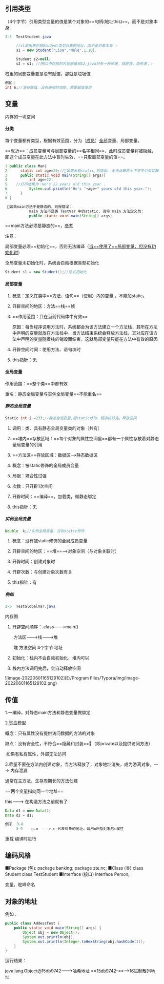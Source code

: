 ## 引用类型

（4个字节）引用类型变量的值是某个对象的==句柄(地址this)==，而不是对象本身·

```java
3-5  TestStudent.java

     //sl是用来存放Student类型对象的地址，而不是对象本身 ✨ 
     s1 = new Student("Lisa","Male",1,18);
       
     Student s2=null;
     s2 = s1; //把S1中存放的内容赋值给S2;java只有一种传递，就是我，值传递；✨  

```

栈里的局部变量要是没有赋值，那就是垃圾值

~~~java
例如：
int n;//没有赋值，没有使用的功能，需要赋值使用
~~~

## 变量

内存的一块空间

#### 分类

每个变量都有类型，根据有效范围，分为（<u>成员</u>）<u>全局</u>变量、局部变量。

==就近==：成员变量可与局部变量的==名字相同==，此时成员变量将被隐藏，即这个成员变量在此方法中暂时失效，==只取局部变量的值==。

~~~java
1 public class Man{
2      static int age=20;//👀如果没有static,则错误: 无法从静态上下文中引用非静态 变量 age
3      public static void main(String[] args){
4          int age=22;
5    //打印结果为：He's 22 years old this year .
6          System.out.println("He's "+age+" years old this year.");
7      }
8 } 
~~~

~~~java
 👀如果main方法不是静态的，则报错误：
           main 方法不是类 TestVar 中的static, 请将 main 方法定义为:
           public static void main(String[] args)
~~~

==main方法必须是静态的==，[参考](http://c.biancheng.net/view/972.html)

注意：

局部变量必须==初始化==，否则无法编译（<u>当==使用了==局部变量，但没有初始化时</u>）

全局变量未初始化时，系统会自动根据类型初始化

~~~java
Student s1 = new Student();//隐式初始化
~~~

#### 局部变量

1. 概念：定义在类中==方法、语句==（使用）内的变量,，不能加static。

2. 开辟空间的地区：方法==栈==帧

3. ==作用范围：只在当前代码体中有效==

   原因：每当程序调用方法时，系统都会为该方法建立一个方法栈，其所在方法中声明的变量就放在方法栈中，当方法结束系统会释放方法栈，其对应在该方法中声明的变量随着栈的销毁而结束，这就局部变量只能在方法中有效的原因

4. 开辟空间时间：使用方法、语句块时

5. this指针：无

#### 全局变量

作用范围：==整个类==中都有效

重名：静态全局变量与实例全局变量==不能重名==

##### 静态全局变量

~~~java
Static int i =233;//静态全局变量,用static修饰，程序执行完，释放空间
~~~

1. 调用：类、具有静态全局变量类的对象（共有）

2. ==堆内==存放区域：==每个对象的属性空间里==都有一个属性存放着对静态全局变量的引用
3. ==方法区==存放区域：数据区-->静态数据区
4. 概念：被static修饰的全局成员变量
5. 局限：耦合性过强
6. 次数：只开辟1次空间
7. 开辟时间：==编译==，加载类，做静态绑定
8. this指针：无

##### 实例全局变量

~~~java
Double  k;//实例全局变量，没有static修饰
~~~

1. 概念：没有被static修饰的全局成员变量

2. 开辟空间的地区：==堆==-->对象空间（与对象关联时）
3. 开辟时间：创建对象时
4. 开辟次数：与创建对象次数有关
5. this指针：有

##### 例如

~~~java
3-6  TestGlobalVar.java
~~~

内存图

1. 开辟空间顺序：.class--->main()

   ​						 方法区--->栈--->堆

   ​					堆 方法空间   4个字节   地址

2. 初始化：栈内不会自动初始化，堆内可以

3. 栈内方法调用完后，会自动释放空间

![image-20220601165129102](E:/Program Files/Typora/img/image-20220601165129102.png)

## 传值

1.一编译，对静态main方法和静态变量做绑定

2.贫血模型

概念：只有属性没有提供访问数据的方法的对象

缺点：没有安全性，不符合==隐藏和封装==👀（即private以及提供访问方法）

​		   如果有私有属性，外部无法访问

3.尽量不要在方法内创建对象，当方法释放了，对象地址消失，成为游离对象。--->    内存泄漏

通常在主方法，生存周期长的方法创建

==两个变量指向同一个地址==

this---> 在构造方法之前就有了

~~~java
Data d1 = new Data();
Data d2 = d1;
~~~

~~~java
例子  3-8
	 3-9	n.n  ---> n 代表对象的地址，调用n所指对象的n属性
~~~

重载    编译时进行

## 编码风格

■Package (包): 
	package banking;
	package zte.nc;
■Class (类)
	class Student
	class TestStudent
■Interface (接口)
	interface Person;

变量，驼峰命名

## 对象的地址

例如：

~~~java
public class AddessTest {
	public static void main(String[] args) {
		Object obj = new Object();
        System.out.println(obj);
        System.out.println(Integer.toHexString(obj.hashCode()));
	}
}
~~~

运行结果：

java.lang.Object@15db9742--->哈希地址
==<u>15db9742</u>-==-->16进制散列地址
